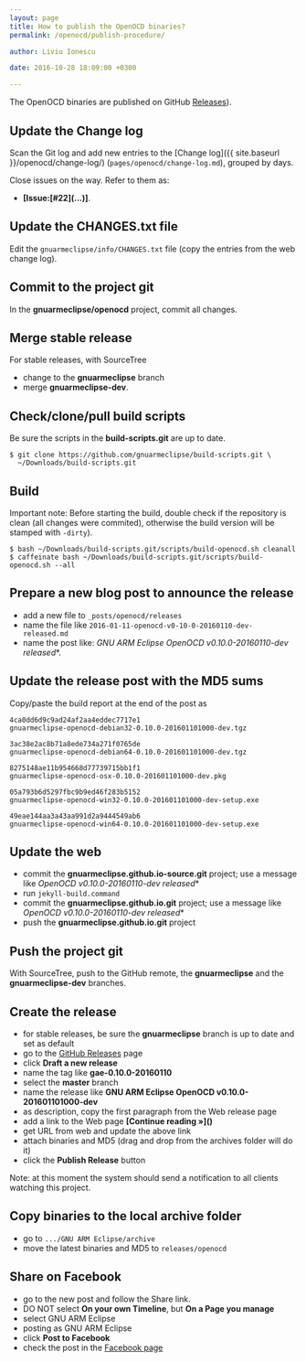 ```yaml
---
layout: page
title: How to publish the OpenOCD binaries?
permalink: /openocd/publish-procedure/

author: Liviu Ionescu

date: 2016-10-28 18:09:00 +0300

---
```


The OpenOCD binaries are published on GitHub  [Releases](https://github.com/gnuarmeclipse/openocd/releases)).

## Update the Change log

Scan the Git log and add new entries to the [Change log]({{ site.baseurl }}/openocd/change-log/) (`pages/openocd/change-log.md`), grouped by days.

Close issues on the way. Refer to them as:

- **[Issue:\[#22\]\(...\)]**.

## Update the CHANGES.txt file

Edit the `gnuarmeclipse/info/CHANGES.txt` file (copy the entries from the web change log).

## Commit to the project git

In the **gnuarmeclipse/openocd** project, commit all changes.

## Merge stable release

For stable releases, with SourceTree

- change to the **gnuarmeclipse** branch
- merge **gnuarmeclipse-dev**.

## Check/clone/pull build scripts

Be sure the scripts in the **build-scripts.git** are up to date.

```
$ git clone https://github.com/gnuarmeclipse/build-scripts.git \
  ~/Downloads/build-scripts.git
```

## Build

Important note: Before starting the build, double check if the repository is clean (all changes were commited), otherwise the build version will be stamped with `-dirty`).

```
$ bash ~/Downloads/build-scripts.git/scripts/build-openocd.sh cleanall
$ caffeinate bash ~/Downloads/build-scripts.git/scripts/build-openocd.sh --all
```

## Prepare a new blog post to announce the release

- add a new file to `_posts/openocd/releases`
- name the file like `2016-01-11-openocd-v0-10-0-20160110-dev-released.md`
- name the post like: **GNU ARM Eclipse OpenOCD v0.10.0-20160110*-dev released**.

## Update the release post with the MD5 sums

Copy/paste the build report at the end of the post as

```
4ca0dd6d9c9ad24af2aa4eddec7717e1  
gnuarmeclipse-openocd-debian32-0.10.0-201601101000-dev.tgz

3ac38e2ac8b71a8ede734a271f0765de  
gnuarmeclipse-openocd-debian64-0.10.0-201601101000-dev.tgz

8275148ae11b954668d77739715bb1f1
gnuarmeclipse-openocd-osx-0.10.0-201601101000-dev.pkg

05a793b6d5297fbc9b9ed46f283b5152  
gnuarmeclipse-openocd-win32-0.10.0-201601101000-dev-setup.exe

49eae144aa3a43aa991d2a9444549ab6  
gnuarmeclipse-openocd-win64-0.10.0-201601101000-dev-setup.exe
```

## Update the web

- commit the **gnuarmeclipse.github.io-source.git** project; use a message like **OpenOCD v0.10.0-20160110*-dev released**
- run `jekyll-build.command`
- commit the **gnuarmeclipse.github.io.git** project; use a message like **OpenOCD v0.10.0-20160110*-dev released**
- push the **gnuarmeclipse.github.io.git** project

## Push the project git

With SourceTree, push to the GitHub remote, the **gnuarmeclipse** and the **gnuarmeclipse-dev** branches.

## Create the release

- for stable releases, be sure the **gnuarmeclipse** branch is up to date and set as default
- go to the [GitHub Releases](https://github.com/gnuarmeclipse/openocd/releases) page
- click **Draft a new release**
- name the tag like **gae-0.10.0-20160110**
- select the **master** branch
- name the release like **GNU ARM Eclipse OpenOCD v0.10.0-201601101000-dev**
- as description, copy the first paragraph from the Web release page
- add a link to the Web page **\[Continue reading »\]\(\)**
- get URL from web and update the above link
- attach binaries and MD5 (drag and drop from the archives folder will do it)
- click the **Publish Release** button

Note: at this moment the system should send a notification to all clients watching this project.

## Copy binaries to the local archive folder

-   go to `.../GNU ARM Eclipse/archive`
-   move the latest binaries and MD5 to `releases/openocd`

## Share on Facebook

- go to the new post and follow the Share link.
- DO NOT select **On your own Timeline**, but **On a Page you manage**
- select GNU ARM Eclipse
- posting as GNU ARM Eclipse
- click **Post to Facebook**
- check the post in the [Facebook page](https://www.facebook.com/gnuarmeclipse)
